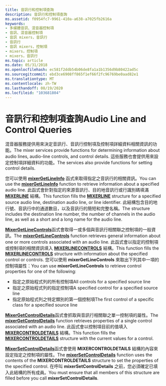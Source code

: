 ```yaml
---
title: 音訊行和控制項查詢
description: 音訊行和控制項查詢
ms.assetid: f0954fc7-9961-410a-a638-a7025fb2616a
keywords:
- 多媒體音訊、混音器控制項
- 音訊、混音器控制項
- 音訊 mixers，音訊行
- 音訊行
- 音訊 mixers，控制項
- mixers，控制項
- mixers，音訊行
ms.topic: article
ms.date: 05/31/2018
ms.openlocfilehash: ec581f2ddb54b06de8fa1a1b1356d9b80422ad5c
ms.sourcegitcommit: ebd3ce6908ff865f1ef66f2fc96769be0aad82e1
ms.translationtype: MT
ms.contentlocale: zh-TW
ms.lasthandoff: 08/19/2020
ms.locfileid: "103681804"
---
```

# <a name="audio-line-and-control-queries"></a><span data-ttu-id="01ff4-110">音訊行和控制項查詢</span><span class="sxs-lookup"><span data-stu-id="01ff4-110">Audio Line and Control Queries</span></span>

<span data-ttu-id="01ff4-111">混音器服務提供用來決定音訊行、音訊行控制項及控制項詳細資料相關資訊的功能。</span><span class="sxs-lookup"><span data-stu-id="01ff4-111">The mixer services provide functions for determining information about audio lines, audio-line controls, and control details.</span></span> <span data-ttu-id="01ff4-112">這些服務也會提供用來設定控制項詳細資料的功能。</span><span class="sxs-lookup"><span data-stu-id="01ff4-112">The services also provide functions for setting control details.</span></span>

<span data-ttu-id="01ff4-113">您可以使用 [**mixerGetLineInfo**](/windows/win32/api/mmeapi/nf-mmeapi-mixergetlineinfo) 函式來取得指定之音訊行的相關資訊。</span><span class="sxs-lookup"><span data-stu-id="01ff4-113">You can use the [**mixerGetLineInfo**](/windows/win32/api/mmeapi/nf-mmeapi-mixergetlineinfo) function to retrieve information about a specified audio line.</span></span> <span data-ttu-id="01ff4-114">此函式會針對指定的來源音訊行、目的地音訊行或行識別碼填滿 [**MIXERLINE**](/windows/win32/api/mmeapi/ns-mmeapi-mixerline) 結構。</span><span class="sxs-lookup"><span data-stu-id="01ff4-114">This function fills the [**MIXERLINE**](/windows/win32/api/mmeapi/ns-mmeapi-mixerline) structure for a specified source audio line, destination audio line, or line identifier.</span></span> <span data-ttu-id="01ff4-115">此結構包含目的地行號、音訊行中的通道數目，以及音訊行的簡短和完整名稱。</span><span class="sxs-lookup"><span data-stu-id="01ff4-115">The structure includes the destination line number, the number of channels in the audio line, as well as a short and a long name for the audio line.</span></span>

<span data-ttu-id="01ff4-116">[**MixerGetLineControls**](/windows/win32/api/mmeapi/nf-mmeapi-mixergetlinecontrols)函式會取得一或多個與音訊行相關聯之控制項的一般資訊。</span><span class="sxs-lookup"><span data-stu-id="01ff4-116">The [**mixerGetLineControls**](/windows/win32/api/mmeapi/nf-mmeapi-mixergetlinecontrols) function retrieves general information about one or more controls associated with an audio line.</span></span> <span data-ttu-id="01ff4-117">此函式會以指定的控制項或控制項的相關資訊填入 [**MIXERLINECONTROLS**](/windows/win32/api/mmeapi/ns-mmeapi-mixerlinecontrols) 結構。</span><span class="sxs-lookup"><span data-stu-id="01ff4-117">This function fills the [**MIXERLINECONTROLS**](/windows/win32/api/mmeapi/ns-mmeapi-mixerlinecontrols) structure with information about the specified control or controls.</span></span> <span data-ttu-id="01ff4-118">您可以使用 **mixerGetLineControls** 來取出下列其中一項的控制項屬性：</span><span class="sxs-lookup"><span data-stu-id="01ff4-118">You can use **mixerGetLineControls** to retrieve control properties for one of the following:</span></span>

-   <span data-ttu-id="01ff4-119">指定之原始程式列的所有控制項</span><span class="sxs-lookup"><span data-stu-id="01ff4-119">All controls for a specified source line</span></span>
-   <span data-ttu-id="01ff4-120">指定之原始程式列的指定控制項</span><span class="sxs-lookup"><span data-stu-id="01ff4-120">A specified control for a specified source line</span></span>
-   <span data-ttu-id="01ff4-121">指定原始程式列之特定類別的第一個控制項</span><span class="sxs-lookup"><span data-stu-id="01ff4-121">The first control of a specific class for a specified source line</span></span>

<span data-ttu-id="01ff4-122">[**MixerGetControlDetails**](/windows/win32/api/mmeapi/nf-mmeapi-mixergetcontroldetails)函式會抓取與音訊行相關聯之單一控制項的屬性。</span><span class="sxs-lookup"><span data-stu-id="01ff4-122">The [**mixerGetControlDetails**](/windows/win32/api/mmeapi/nf-mmeapi-mixergetcontroldetails) function retrieves properties of a single control associated with an audio line.</span></span> <span data-ttu-id="01ff4-123">此函式會以控制項目前的值填入 [**MIXERCONTROLDETAILS**](/windows/win32/api/mmeapi/ns-mmeapi-mixercontroldetails_listtexta) 結構。</span><span class="sxs-lookup"><span data-stu-id="01ff4-123">This function fills the [**MIXERCONTROLDETAILS**](/windows/win32/api/mmeapi/ns-mmeapi-mixercontroldetails_listtexta) structure with the current values for a control.</span></span>

<span data-ttu-id="01ff4-124">[**MixerSetControlDetails**](/windows/win32/api/mmeapi/nf-mmeapi-mixersetcontroldetails)函式會使用 **MIXERCONTROLDETAILS** 結構的內容來設定指定之控制項的屬性。</span><span class="sxs-lookup"><span data-stu-id="01ff4-124">The [**mixerSetControlDetails**](/windows/win32/api/mmeapi/nf-mmeapi-mixersetcontroldetails) function uses the contents of the **MIXERCONTROLDETAILS** structure to set the properties of the specified control.</span></span> <span data-ttu-id="01ff4-125">在呼叫 **mixerSetControlDetails** 之前，您必須確定已填入此結構的所有成員。</span><span class="sxs-lookup"><span data-stu-id="01ff4-125">You must ensure that all members of this structure are filled before you call **mixerSetControlDetails**.</span></span>

 

 